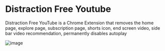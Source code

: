 # Distraction Free Youtube
Distraction Free YouTube is a Chrome Extension that removes the home page, explore page, subscription page, shorts icon, end screen video, side bar video recommendation, permanently disables autoplay

![image](https://lh3.googleusercontent.com/EakafsWYO0jgXzzFIDTG5KA50PqgHaQOrlAF_n1XUW_5LUFdjUW1wRah7UcJjHY4etil35SWUJwDJizjrBfLkOeB)
